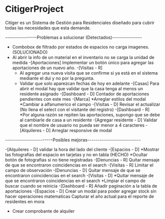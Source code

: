 # CitigerProject
Citiger es un Sistema de Gestión para Residenciales diseñado para cubrir todas las necesidades que esta demande.

----------------Problemas a solucionar (Detectados)---------------

- Combobox de filtrado por estados de espacios no carga imagenes. (SOLUCIONADO)
- Al abrir la info de un material en el inventario no se carga la unidad de medida
-[Aportaciones] Implementar un botón único para agregar las aportaciones de un nuevo año.
-[Visitas - R] 
    * Al agregar una nueva visita que se confirme si ya está en el sistema mediante el dui y no por la pregunta.
    * Validar que solo aparezcan fechas de hoy en adelante 
-[Casas] Para abrir el modal hay que validar que la casa tenga al menos un residente asignado
-[Dashboard - D] Contador de aportaciones pendientes con este mes
-[Marca] 
    *Arreglar estilos del modal
    *Cambiar a alfanumerico el campo
-[Visitas - D] Revisar el actualizar (No llena el select con el visitante del registro)
-[Dashboard - R] 
    *Por alguna razón se repiten las aportaciones, supongo que se debe al cambiarle de casa a un residente
-[Agregar residente - D] Validar que el nombre de usuario no pueda ser menor a 4 caracteres
-[Alquileres - D] Arreglar responsive de modal


------------------------Posibles mejoras---------------------------

-[Alquileres - D] validar la hora del lado del cliente
-[Espacios - D] 
    *Mostrar las fotografias del espacio en tarjetas y no en tabla (HECHO)
    *Ocultar botón de fotografias si no tiene registradas
-[Denuncias - R] Quitar mensaje de que se encontraron coincidencias en el search
-[Visitas - R] Limitar el campo de observación
-[Denuncias - D] Quitar mensaje de que se encontraron coincidencias en el search
-[Visitas - D] 
    *Quitar mensaje de que se encontraron coincidencias en el search
    *Limpiar el campo de buscar cuando se reinicia
-[Dashboard - R] Añadir paginación a la tabla de aportaciones
-[Espacios - D] Crear un modal para poder agregar stock sin hacer operaciones matematicas
Capturar el año actual para el reporte de residentes en mora
- Crear comprobante de alquiler



